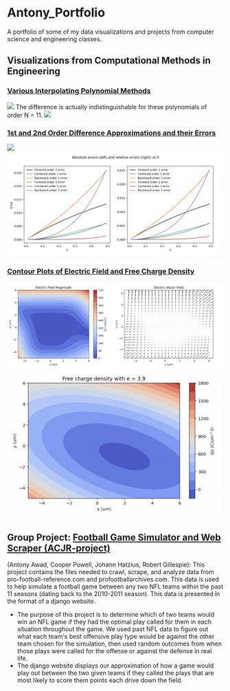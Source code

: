 # Antony_Portfolio
A portfolio of some of my data visualizations and projects from computer science and engineering classes. 

## Visualizations from Computational Methods in Engineering
### [Various Interpolating Polynomial Methods](https://github.com/antony-git/antony-git/blob/main/Engineering/Computational_methods.py)
<img src="/antony-git/blob/main/Engineering/Screen%20Shot%202022-02-07%20at%2010.43.32%20PM.png" width="500"/>
The difference is actually indistinguishable for these polynomials of order N = 11.
<img src="/antony-git/antony-git/blob/main/Engineering/Screen%20Shot%202022-02-07%20at%2010.44.24%20PM.png" width="500"/>

### [1st and 2nd Order Difference Approximations and their Errors](https://github.com/antony-git/antony-git/blob/main/Engineering/Computational_methods.py)
<img src="/antony-git/antony-git/blob/main/Engineering/Screen%20Shot%202022-02-07%20at%2010.48.02%20PM.png" width="500"/>
<img src="https://github.com/antony-git/antony-git/blob/main/Engineering/Screen%20Shot%202022-02-07%20at%2010.46.05%20PM.png" width="500"/>

### [Contour Plots of Electric Field and Free Charge Density](https://github.com/antony-git/antony-git/blob/main/Engineering/Computational_methods.py)
<img src="https://github.com/antony-git/antony-git/blob/main/Engineering/Screen%20Shot%202022-02-07%20at%2010.49.10%20PM.png" width="500"/>
<img src="https://github.com/antony-git/antony-git/blob/main/Engineering/Screen%20Shot%202022-02-07%20at%2010.49.29%20PM.png" width="500"/>


## Group Project: [Football Game Simulator and Web Scraper (ACJR-project)](https://github.com/antony-git/antony-git/tree/main/acjr-project-master-421b28c945b266cd97de1031bc8043d81ff8a86c)
(Antony Awad, Cooper Powell, Johann Hatzius, Robert Gillespie): This project contains the files needed to crawl, scrape, and analyze data from pro-football-reference.com and profootballarchives.com. This data is used to help simulate a football game between any two NFL teams within the past 11 seasons (dating back to the 2010-2011 season). This data is presented in the format of a django website. 
- The purpose of this project is to determine which of two teams would win an NFL game if they had the optimal play called for them in each situation throughout the game. We used past NFL data to figure out what each team's best offensive play type would be against the other team chosen for the simulation, then used random outcomes from when those plays were called for the offense or against the defense in real life. 
- The django website displays our approximation of how a game would play out between the two given teams if they called the plays that are most likely to score them points each drive down the field.
